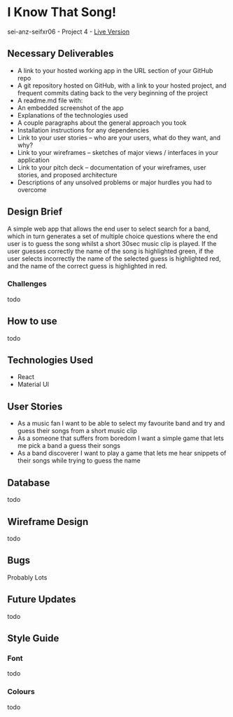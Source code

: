 # I Know That Song!

sei-anz-seifxr06 - Project 4 - [Live Version](tba)

## Necessary Deliverables
- A link to your hosted working app in the URL section of your GitHub repo
- A git repository hosted on GitHub, with a link to your hosted project, and frequent commits dating back to the very beginning of the project
- A readme.md file with:
 - An embedded screenshot of the app
 - Explanations of the technologies used
 - A couple paragraphs about the general approach you took
 - Installation instructions for any dependencies
 - Link to your user stories – who are your users, what do they want, and why?
 - Link to your wireframes – sketches of major views / interfaces in your application
 - Link to your pitch deck – documentation of your wireframes, user stories, and proposed architecture
 - Descriptions of any unsolved problems or major hurdles you had to overcome


## Design Brief

A simple web app that allows the end user to select search for a band, which in turn generates a set of multiple choice questions where the end user is to guess the song whilst a short 30sec music clip is played. If the user guesses correctly the name of the song is highlighted green, if the user selects incorrectly the name of the selected guess is highlighted red, and the name of the correct guess is highlighted in red. 

### Challenges

todo

## How to use

todo

## Technologies Used

- React
- Material UI

## User Stories

- As a music fan I want to be able to select my favourite band and try and guess their songs from a short music clip
- As a someone that suffers from boredom I want a simple game that lets me pick a band a guess their songs
- As a band discoverer I want to play a game that lets me hear snippets of their songs while trying to guess the name

## Database
 
todo

## Wireframe Design

todo

## Bugs

Probably Lots

## Future Updates

todo

## Style Guide

### Font
todo

### Colours

todo



